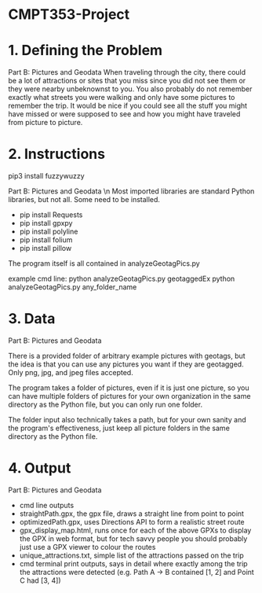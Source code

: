 # CMPT353-Project
# 1. Defining the Problem


Part B: Pictures and Geodata
When traveling through the city, there could be a lot of attractions or sites  that you miss since you did not see them or they were nearby unbeknownst to you. You also probably do not remember exactly what streets you were walking and only have some pictures to remember the  trip. It would be nice if you could see all the stuff you might have missed or were supposed to see and how you might have traveled from picture to picture.

# 2. Instructions
pip3 install fuzzywuzzy

Part B: Pictures and Geodata \n
Most imported libraries are standard Python libraries, but not all. Some need to be installed.

- pip install Requests
- pip install gpxpy
- pip install polyline
- pip install folium
- pip install pillow

The program itself is all contained in analyzeGeotagPics.py

example cmd line:
python analyzeGeotagPics.py geotaggedEx
python analyzeGeotagPics.py any_folder_name


# 3. Data

Part B: Pictures and Geodata

There is a provided folder of arbitrary example pictures with geotags, but the idea is that you can use any pictures you want if they are geotagged. Only png, jpg, and jpeg files accepted. 

The program takes a folder of pictures,  even if it is just one picture,  so you can have multiple folders of pictures for your own organization in the same directory as the Python file, but you can only run one folder.

The folder input also technically takes a path, but for your own sanity and the program's effectiveness, just keep all picture folders in the same directory as the Python file.

# 4. Output

Part B: Pictures and Geodata
- cmd line outputs
- straightPath.gpx, the gpx file, draws a straight line from point to point
- optimizedPath.gpx, uses Directions API to form a realistic street route
- gpx_display_map.html, runs once for each of the above GPXs to display the GPX in web format, but for tech savvy people you should probably just use a GPX viewer to colour the routes
- unique_attractions.txt, simple list of the attractions passed on the trip
- cmd terminal print outputs, says in detail where exactly among the trip the attractions were detected (e.g. Path A -> B contained [1, 2] and Point C had [3, 4])
